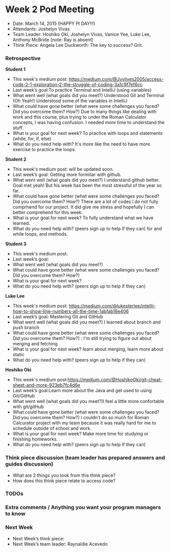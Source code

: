 # Week 2 Pod Meeting

* Date: March 14, 2015 (HAPPY PI DAY!!!)
* Attendants: Joshelyn Vivas
* Team Leader: Hoshiko Oki, Joshelyn Vivas, Vanice Yee, Luke Lee, Anthony McBride (note: Ray is absent)
* Think Piece: Angela Lee Duckworth: The key to success? Grit.

### Retrospective

**Student 1**

* This week's medium post: https://medium.com/@Jvvlives2005/access-code-2-1-exploration-2-the-struggle-of-coding-3a1c9f7ef6cc
* Last week’s goal:To practice Terminal and IntelliJ (using variables)
* What went well (what goals did you meet?) Understood Git and Terminal (Oh Yeah!) Understood some of the variables in IntelliJ
* What could have gone better (what were some challenges you faced? Did you overcome them? How?) Due to many things like dealing with work and this course, plus trying to under the Roman Calculator concepts, I was having confusion. I needed more time to understand the stuff.
* What is your goal for next week? To practice with loops and statements (while, for, if, else)
* What do you need help with? It's more like the need to have more exercise to practice the loops.

**Student 2**

* This week's medium post: will be updated soon.
* Last week’s goal: Getting more formiliar with github.
* What went well (what goals did you meet?) I understand github better. Goal met yeah! But his week has been the most stressful of the year so far. 
* What could have gone better (what were some challenges you faced? Did you overcome them? How?) There are a lot of codes I do not fully comprhend for our project. It did give me stress and hopefully I can better comprehend for this week. 
* What is your goal for next week? To fully understand what we have learned. 
* What do you need help with? (peers sign up to help if they can) for and while  loops, and methods. 

**Student 3**

* This week's medium post:
* Last week’s goal:
* What went well (what goals did you meet?)
* What could have gone better (what were some challenges you faced? Did you overcome them? How?)
* What is your goal for next week?
* What do you need help with? (peers sign up to help if they can)

**Luke Lee**

* This week's medium post: https://medium.com/@lukesterlee/intellij-how-to-show-line-numbers-all-the-time-1abfab18e406
* Last week’s goal: Mastering Git and GitHub
* What went well (what goals did you meet?) I learned about branch and push branch
* What could have gone better (what were some challenges you faced? Did you overcome them? How?) : I'm still trying to figure out about merging and fetching
* What is your goal for next week? learn about merging, learn more about static
* What do you need help with? (peers sign up to help if they can)

**Hoshiko Oki**

* This week's medium post:https://medium.com/@HoshikoOki/git-cheat-sheet-and-more-923eb7fc4d6e
* Last week’s goal:Learn more about the Java and get used to using Git/GitHub
* What went well (what goals did you meet?)I feel a little more confortable with git/gitHub
* What could have gone better (what were some challenges you faced? Did you overcome them? How?) I couldn't do so much for Roman Calcurator project with my team because it was really hard for me to schedule outside of school and work.
* What is your goal for next week? Make more time for studying or finishing homeworks.
* What do you need help with? (peers sign up to help if they can)

### Think piece discussion (team leader has prepared answers and guides discussion)

* What are 2 things you took from this think piece?
* How does this think piece relate to access code?

### TODOs

### Extra comments / Anything you want your program managers to know

### Next Week

* Next Week’s think piece:
* Next Week’s team leader: Raynaldie Acevedo

